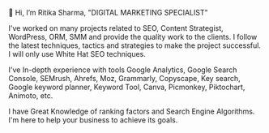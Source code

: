 👋 Hi, I’m Ritika Sharma, "DIGITAL MARKETING SPECIALIST" 

I've worked on many projects related to SEO, Content Strategist, WordPress, ORM, SMM and provide the quality work to the clients. I follow the latest techniques, tactics and strategies to make the project successful. I will only use White Hat SEO techniques.

I've In-depth experience with tools Google Analytics, Google Search Console, SEMrush, Ahrefs, Moz, Grammarly, Copyscape, Key search, Google keyword planner, Keyword Tool, Canva, Picmonkey, Piktochart, Animoto, etc.

I have Great Knowledge of ranking factors and Search Engine Algorithms. I'm here to help your business to achieve its goals.
